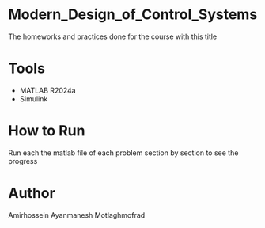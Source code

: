 # Modern_Design_of_Control_Systems
The homeworks and practices done for the course with this title

# Tools
- MATLAB R2024a
- Simulink 

# How to Run
Run each the matlab file of each problem section by section to see the progress

# Author
Amirhossein Ayanmanesh Motlaghmofrad
